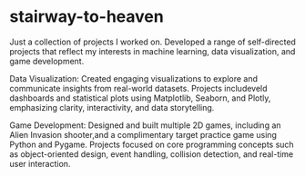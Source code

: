 # stairway-to-heaven
Just a collection of projects I worked on.
Developed a range of self-directed projects that reflect my interests in machine learning, data visualization, and game development.


Data Visualization: Created engaging visualizations to explore and communicate insights from real-world datasets. Projects includeveld dashboards and statistical plots using Matplotlib, Seaborn, and Plotly, emphasizing clarity, interactivity, and data storytelling.

Game Development: Designed and built multiple 2D games, including an Alien Invasion shooter,and a complimentary target practice game using Python and Pygame. Projects focused on core programming concepts such as object-oriented design, event handling, collision detection, and real-time user interaction.

